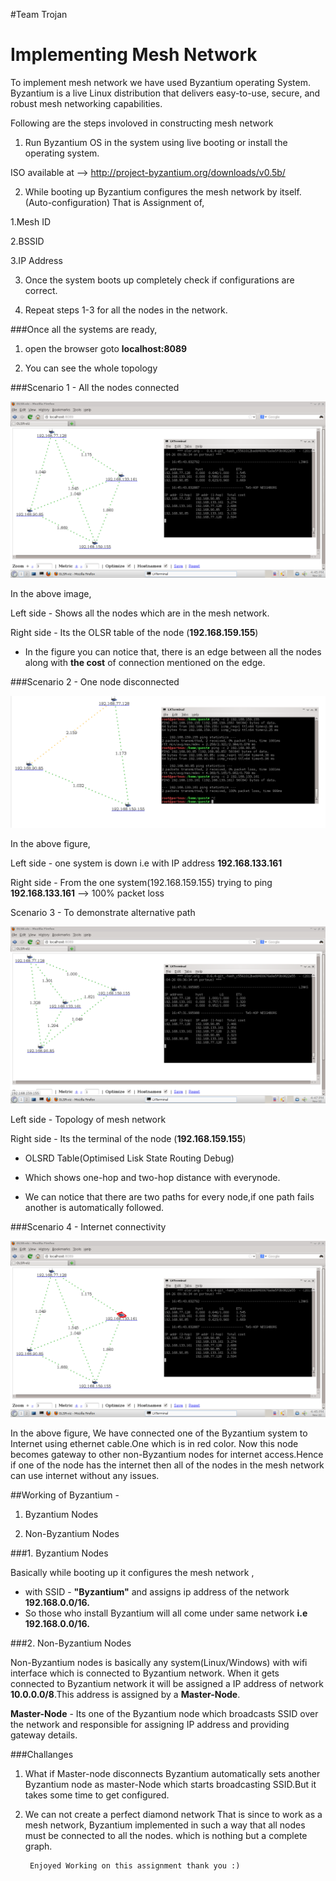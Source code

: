 #Team Trojan 

# Implementing Mesh Network

To implement mesh network we have used Byzantium operating System. Byzantium is a live Linux distribution
 that delivers easy-to-use, secure, and robust mesh networking capabilities.
 
Following are the steps involoved in constructing mesh network

1. Run Byzantium OS in the system using live booting or install the operating system.
  
  ISO available at --> http://project-byzantium.org/downloads/v0.5b/

2. While booting up Byzantium configures the mesh network by itself.(Auto-configuration)
    That is Assignment of,
  
  1.Mesh ID
  
  2.BSSID
  
  3.IP Address

3. Once the system boots up completely check if configurations are correct.

4. Repeat steps 1-3 for all the nodes in the network.


###Once all the systems are ready,

1. open the browser goto **localhost:8089**

2. You can see the whole topology 

###Scenario 1 - All the nodes connected

![Image](screen_1.png)


In the above image,

Left side  - Shows all the nodes which are in the mesh network.

Right side - Its the OLSR table of the node (**192.168.159.155**)

  - In the figure you can notice that, there is an edge between all the nodes along with **the cost** of connection mentioned on the edge.



###Scenario 2 - One node disconnected

![Image](screen.png)

In the above figure, 

Left side  - one system is down i.e with IP address **192.168.133.161**

Right side - From the one system(192.168.159.155) trying to ping **192.168.133.161** --> 100% packet loss



Scenario 3 - To demonstrate alternative path 

![Image](screen1.png)

Left side  - Topology of mesh network 

Right side - Its the terminal of the node (**192.168.159.155**)

  - OLSRD Table(Optimised Lisk State Routing Debug)

  - Which shows one-hop and two-hop distance with everynode.

  - We can notice that there are two paths for every node,if one path fails another is automatically followed.

###Scenario 4 - Internet connectivity

![Image](internet.png)

In the above figure, We have connected one of the Byzantium system to Internet using ethernet cable.One which is in red color.
Now this node becomes gateway to other non-Byzantium nodes for internet access.Hence if one of the node has the internet then all of the 
nodes in the mesh network can use internet without any issues. 

##Working of Byzantium - 

  1. Byzantium Nodes
  
  2. Non-Byzantium Nodes

###1. Byzantium Nodes

Basically while booting up it configures the mesh network , 
  - with SSID - **"Byzantium"** and assigns ip address of the network **192.168.0.0/16.**
  - So those who install Byzantium will all come under same network **i.e 192.168.0.0/16.**
 
###2. Non-Byzantium Nodes

Non-Byzantium nodes is basically any system(Linux/Windows) with wifi interface which is connected to Byzantium network.
When it gets connected to Byzantium network it will be assigned a IP address of network **10.0.0.0/8**.This address is assigned by a **Master-Node**.

**Master-Node** - Its one of the Byzantium node which broadcasts SSID over the network and responsible for assigning IP address and providing gateway details.

###Challanges 

1. What if Master-node disconnects
        Byzantium automatically sets another Byzantium node as master-Node which starts broadcasting SSID.But it takes some time to get configured.

2. We can not create a perfect diamond network
        That is since to work as a mesh network, Byzantium implemented in such a way that all nodes must be connected to all the nodes. which is nothing but a complete graph.
        
        Enjoyed Working on this assignment thank you :)
                       
            
